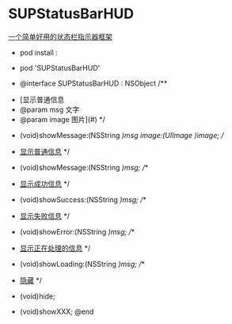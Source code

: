 # SUPStatusBarHUD
[一个简单好用的状态栏指示器框架](#)

- pod install :

- pod 'SUPStatusBarHUD'

- @interface SUPStatusBarHUD : NSObject
/**
 * [显示普通信息
 * @param msg       文字
 * @param image     图片](#)
 */
+ (void)showMessage:(NSString *)msg image:(UIImage *)image;
/**
 * [显示普通信息](#)
 */
+ (void)showMessage:(NSString *)msg;
/**
 * [显示成功信息](#)
 */
+ (void)showSuccess:(NSString *)msg;
/**
 * [显示失败信息](#)
 */
+ (void)showError:(NSString *)msg;
/**
 * [显示正在处理的信息](#)
 */
+ (void)showLoading:(NSString *)msg;
/**
 * [隐藏](#)
 */
+ (void)hide;

+ (void)showXXX;
@end
